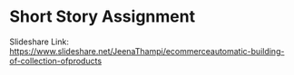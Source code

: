 # Short Story Assignment

Slideshare Link: https://www.slideshare.net/JeenaThampi/ecommerceautomatic-building-of-collection-ofproducts
